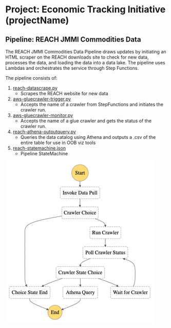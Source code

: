 # Project:  Economic Tracking Initiative (projectName)

## Pipeline: REACH JMMI Commodities Data
The REACH JMMI Commodities Data Pipeline draws updates by initiating an HTML scraper on the REACH downloads site to check for new data,
processes the data, and loading the data into a data lake. The pipeline uses Lambdas and orchestrates the service through Step Functions.

The pipeline consists of:
  1. [reach-datascrape.py](https://github.com/abjmorrison/codePortfolio/blob/main/CashProgramsDataCollectionScript/reach-datascrape.py)
      - Scrapes the REACH website for new data
  2. [aws-gluecrawler-trigger.py](https://github.com/abjmorrison/codePortfolio/blob/main/AWSScripts/aws-gluecrawler-trigger.py)
      - Accepts the name of a crawler from StepFunctions and initiates the crawler run.
  3. [aws-gluecrawler-monitor.py](https://github.com/abjmorrison/codePortfolio/blob/main/AWSScripts/aws-gluecrawler-monitor.py)
      - Accepts the name of a glue crawler and gets the status of the crawler run.
  4. [reach-athena-outputquery.py](https://github.com/abjmorrison/codePortfolio/blob/main/CashProgramsDataCollectionScript/reach-athena-outputquery.py)
      - Queries the data catalog using Athena and outputs a .csv of the entire table for use in OOB viz tools
  5. [reach-statemachine.json](https://github.com/abjmorrison/codePortfolio/blob/main/CashProgramsDataCollectionScript/reach-statemachine.json)
      - Pipeline StateMachine

![State Machine Diagram](./cashprograms-SM-graph.png)
